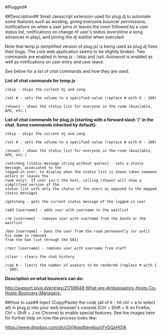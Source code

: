 #Plugged#

##Description##
Small Javascript extension used for plug.dj to automate some features such as wooting, giving everyone bouncer permissions, notifications on when a user joins or leaves the room followed by a user status list, notifications on change of user's status (everytime a song advances in play), and joining the dj waitlist when executed. 

Note that temp.js (simplified version of plug.js) is being used as plug.dj fixes their bugs. The core web application seems to be slightly broken. Two commands are enabled in temp.js - /skip and /vol. Autowoot is enabled as well as notifications on user entry and user leave. 

See below for a list of chat commands and how they are used.

**List of chat commands for temp.js**

    /skip - skips the current dj and song

    /vol # - sets the volume to a specified value (replace # with 0 - 100)

    /showst - shows the status list for everyone in the room (Available, AFK, etc.)


**List of chat commands for plug.js (starting with a forward slash '/' in the chat. Some commands inherited by default):**

    /skip - skips the current dj and song

    /vol # - sets the volume to a specified value (replace # with 0 - 100)

    /showst - shows the status list for everyone in the room (Available, AFK, etc.)

    /setstmsg [status message string without quotes] - sets a status message, associated to the 
    logged-in user, to display when the status list is shown (when someone enters or leaves the 
    room only). If user isn't the host, calling /showst will show a simplified version of the 
    status list with only the status of the users as opposed to the mapped status messages

    /getstmsg - gets the current status message of the logged-in user

    /add [username] - adds user with username to the waitlist

    /rm [username] - removes user with username from the booth or the waitlist

    /ban [username] - bans the user from the room permanently (or until his name is removed 
    from the ban list through the GUI)

    /rmst [username] - removes user with username from staff

    /clear - clears the chat history

    /cap # - limits the number of avatars to be rendered (replace # with 1 - 200) 



**Description on what bouncers can do:**

http://support.plug.dj/entries/21708648-What-are-Ambassadors-Hosts-Co-Hosts-Bouncers-Managers-

##How to use##
Inject (Copy/Paste) the code (all of it - hit ctrl + a to select all) in plug.js into your web browser's console (Ctrl + Shift + K on Firefox, Ctrl + Shift + J on Chrome) to enable special features. See the images here for further help on how the process looks like:

https://www.dropbox.com/sh/c5ji14gsdtwvebu/cFvGQxH01A 
